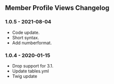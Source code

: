 ## Member Profile Views Changelog

### 1.0.5 - 2021-08-04

- Code update.
- Short syntax.
- Add numberformat.

### 1.0.4 - 2020-01-15

- Drop support for 3.1.
- Update tables.yml
- Twig update
